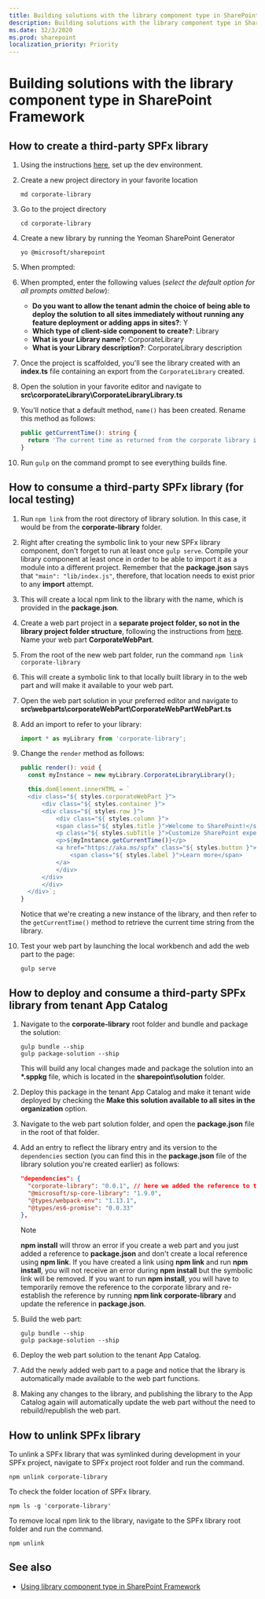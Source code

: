 ```yaml
---
title: Building solutions with the library component type in SharePoint Framework
description: Building solutions with the library component type in SharePoint Framework
ms.date: 32/3/2020
ms.prod: sharepoint
localization_priority: Priority
---
```


# Building solutions with the library component type in SharePoint Framework

## How to create a third-party SPFx library

1. Using the instructions [here](https://docs.microsoft.com/sharepoint/dev/spfx/set-up-your-development-environment), set up the dev environment.
1. Create a new project directory in your favorite location

    ```shell
    md corporate-library
    ```

1. Go to the project directory

    ```shell
    cd corporate-library
    ```

1. Create a new library by running the Yeoman SharePoint Generator

    ```shell
    yo @microsoft/sharepoint
    ```

1. When prompted:
1. When prompted, enter the following values (*select the default option for all prompts omitted below*):

    - **Do you want to allow the tenant admin the choice of being able to deploy the solution to all sites immediately without running any feature deployment or adding apps in sites?**: Y
    - **Which type of client-side component to create?**: Library
    - **What is your Library name?**: CorporateLibrary
    - **What is your Library description?**: CorporateLibrary description

1. Once the project is scaffolded, you'll see the library created with an **index.ts** file containing an export from the `CorporateLibrary` created.
1. Open the solution in your favorite editor and navigate to **src\corporateLibrary\CorporateLibraryLibrary.ts**
1. You'll notice that a default method, `name()` has been created. Rename this method as follows:

    ```typescript
    public getCurrentTime(): string {
      return 'The current time as returned from the corporate library is ' + new Date().toTimeString();
    }
    ```

1. Run `gulp` on the command prompt to see everything builds fine.

## How to consume a third-party SPFx library (for local testing)

1. Run `npm link` from the root directory of library solution. In this case, it would be from the **corporate-library** folder.
1. Right after creating the symbolic link to your new SPFx library component, don't forget to run at least once `gulp serve`. Compile your library component at least once in order to be able to import it as a module into a different project. Remember that the **package.json** says that `"main": "lib/index.js"`, therefore, that location needs to exist prior to any **import** attempt.
1. This will create a local npm link to the library with the name, which is provided in the **package.json**.
1. Create a web part project in a **separate project folder, so not in the library project folder structure**, following the instructions from [here](https://docs.microsoft.com/sharepoint/dev/spfx/web-parts/get-started/build-a-hello-world-web-part#to-create-a-new-web-part-project). Name your web part **CorporateWebPart**.
1. From the root of the new web part folder, run the command `npm link corporate-library`
1. This will create a symbolic link to that locally built library in to the web part and will make it available to your web part.
1. Open the web part solution in your preferred editor and navigate to **src\webparts\corporateWebPart\CorporateWebPartWebPart.ts**
1. Add an import to refer to your library:

    ```ts
    import * as myLibrary from 'corporate-library';
    ```

1. Change the `render` method as follows:

    ```typescript
    public render(): void {
      const myInstance = new myLibrary.CorporateLibraryLibrary();

      this.domElement.innerHTML = `
      <div class="${ styles.corporateWebPart }">
          <div class="${ styles.container }">
          <div class="${ styles.row }">
              <div class="${ styles.column }">
              <span class="${ styles.title }">Welcome to SharePoint!</span>
              <p class="${ styles.subTitle }">Customize SharePoint experiences using Web Parts.</p>
              <p>${myInstance.getCurrentTime()}</p>
              <a href="https://aka.ms/spfx" class="${ styles.button }">
                  <span class="${ styles.label }">Learn more</span>
              </a>
              </div>
          </div>
          </div>
      </div>`;
    }
    ```

    Notice that we're creating a new instance of the library, and then refer to the `getCurrentTime()` method to retrieve the current time string from the library.

1. Test your web part by launching the local workbench and add the web part to the page:

    ```shell
    gulp serve
    ```

## How to deploy and consume a third-party SPFx library from tenant App Catalog

1. Navigate to the **corporate-library** root folder and bundle and package the solution:

    ```shell
    gulp bundle --ship
    gulp package-solution --ship
    ```

    This will build any local changes made and package the solution into an **\*.sppkg** file, which is located in the **sharepoint\solution** folder.

1. Deploy this package in the tenant App Catalog and make it tenant wide deployed by checking the **Make this solution available to all sites in the organization** option.

1. Navigate to the web part solution folder, and open the **package.json** file in the root of that folder.

1. Add an entry to reflect the library entry and its version to the `dependencies` section (you can find this in the **package.json** file of the library solution you're created earlier) as follows:

    ```json
    "dependencies": {
      "corporate-library": "0.0.1", // here we added the reference to the library
      "@microsoft/sp-core-library": "1.9.0",
      "@types/webpack-env": "1.13.1",
      "@types/es6-promise": "0.0.33"
    },
    ```

    > [!NOTE]
    > **npm install** will throw an error if you create a web part and you just added a reference to **package.json** and don't create a local reference using **npm link**. If you have created a link using **npm link** and run **npm install**, you will not receive an error during **npm install** but the symbolic link will be removed. If you want to run **npm install**, you will have to temporarily remove the reference to the corporate library and re-establish the reference by running **npm link corporate-library** and update the reference in **package.json**.

1. Build the web part:

    ```shell
    gulp bundle --ship
    gulp package-solution --ship
    ```

1. Deploy the web part solution to the tenant App Catalog.
1. Add the newly added web part to a page and notice that the library is automatically made available to the web part functions.
1. Making any changes to the library, and publishing the library to the App Catalog again will automatically update the web part without the need to rebuild/republish the web part.

## How to unlink SPFx library

To unlink a SPFx library that was symlinked during development in your SPFx project, navigate to SPFx project root folder and run the command.

```shell
npm unlink corporate-library
```

To check the folder location of SPFx library.

```shell
npm ls -g 'corporate-library'
```

To remove local npm link to the library, navigate to the SPFx library root folder and run the command.

```shell
npm unlink
```

## See also

- [Using library component type in SharePoint Framework](./library-component-overview.md)

